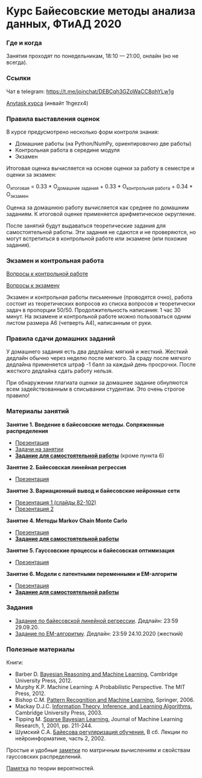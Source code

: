 # Курс Байесовские методы анализа данных, ФТиАД 2020

### Где и когда
Занятия проходят по понедельникам, 18:10 — 21:00, онлайн (но не всегда).

### Ссылки
Чат в telegram: https://t.me/joinchat/DEBCqh3GZoWaCC8qhYLw1g

[Anytask курса](https://anytask.org/course/751) (инвайт 1hgezx4)

### Правила выставления оценок
В курсе предусмотрено несколько форм контроля знания:
* Домашние работы (на Python/NumPy, ориентировочно две работы) 
* Контрольная работа в середине модуля
* Экзамен

Итоговая оценка вычисляется на основе оценки за работу в семестре и оценки за экзамен:

O<sub>итоговая</sub> = 0.33 * О<sub>домашние задания</sub> + 0.33 * О<sub>контрольная работа</sub>  + 0.34 * О<sub>экзамен</sub>

Оценка за домашнюю работу вычисляется как среднее по домашним заданиям. К итоговой оценке применяется арифметическое округление.

После занятий будут выдаваться теоретические задания для самостоятельной работы. Эти задания не сдаются и не проверяются, но могут встретиться в контрольной работе или экзамене (или похожие задания).

### Экзамен и контрольная работа
[Вопросы к контрольной работе](https://github.com/ftad/BM2020/blob/master/materials/questions_KR.pdf)

[Вопросы к экзамену](https://github.com/ftad/BM2020/blob/master/materials/BMMO_exam_2020_full.pdf)

Экзамен и контрольная работы письменные (проводятся очно),  работа состоит из теоретических вопросов из списка вопросов и теоретически задач в пропорции 50/50. Продолжительность написания: 1 час 30 минут. На экзамене и контрольной работе можно пользоваться одним листом размера А6 (четверть А4), написанным от руки.

### Правила сдачи домашних заданий

У домашнего задания есть два дедлайна: мягкий и жесткий. Жесткий дедлайн обычно через неделю после мягкого. За сраду после мягкого дедлайна применяется штраф -1 балл за каждый день просрочки. После жесткого дедлайна сдать работу нельзя.

При обнаружении плагиата оценки за домашнее задание обнуляются всем задействованным в списывании студентам. Это очень строгое правило!

### Материалы занятий

__Занятие 1. Введение в байесовские методы. Сопряженные распределения__
* [Презентация](https://github.com/nadiinchi/bm_mini_course_UCM/blob/master/Bayesian_methods_presentation.pdf)
* [Задачи на занятии](https://github.com/nadiinchi/bm_mini_course_UCM/blob/master/Bayesian_methods_problem_set.pdf)
* [__Задание для самостоятельной работы__](https://github.com/ftad/BM2018/blob/master/homeworks/homework2.pdf) (кроме пункта 6)

__Занятие 2. Байесовская линейная регрессия__
* [Презентация](https://github.com/ftad/BM2020/blob/master/materials/presentation_linear_FTAD.pdf)

__Занятие 3. Вариационный вывод и байесовские нейронные сети__
* [Презентация 1 (слайды 82-102)](https://github.com/nadiinchi/bm_mini_course_UCM/blob/master/Bayesian_methods_presentation.pdf)
* [Презентация 2](https://github.com/ftad/BM2020/blob/master/materials/presentation_bnn_ftad.pdf)

__Занятие 4. Методы Markov Chain Monte Carlo__
* [Презентация](https://github.com/ftad/BM2020/blob/master/materials/presentation_MCMC_ftad.pdf)
* [__Задание для самостоятельной работы__](https://github.com/ftad/BM2020/blob/master/materials/homework_BNN.pdf)

__Занятие 5. Гауссовские процессы и байесовская оптимизация__
* [Презентация](https://github.com/ftad/BM2020/blob/master/materials/presentation_GP_ftad.pdf)

__Занятие 6. Модели с латентными переменными и EM-алгоритм__
* [Презентация](https://github.com/ftad/BM2020/blob/master/materials/presentation_EM_ftad.pdf)
* [__Задание для самостоятельной работы__](https://github.com/ftad/BM2020/blob/master/materials/homework_EM.pdf)

### Задания
* [Задание по байесовской линейной регрессии](https://github.com/ftad/BM2020/blob/master/materials/Task_BLR.ipynb). Дедлайн: 23:59 29.09.20.
* [Задание по EM-алгоритму](https://github.com/ftad/BM2020/blob/master/materials/Task_EM.ipynb). Дедлайн: 23:59 24.10.2020 (жесткий)

### Полезные материалы
Книги:
* Barber D. [Bayesian Reasoning and Machine Learning.](http://www0.cs.ucl.ac.uk/staff/d.barber/brml/) Cambridge University Press, 2012.
* Murphy K.P. Machine Learning: A Probabilistic Perspective. The MIT Press, 2012.
* Bishop C.M. [Pattern Recognition and Machine Learning.](http://research.microsoft.com/en-us/um/people/cmbishop/prml/) Springer, 2006. 
* Mackay D.J.C. [Information Theory, Inference, and Learning Algorithms.](http://www.inference.phy.cam.ac.uk/mackay/itila/book.html) Cambridge University Press, 2003. 
* Tipping M. [Sparse Bayesian Learning.](http://www.jmlr.org/papers/volume1/tipping01a/tipping01a.pdf) Journal of Machine Learning Research, 1, 2001, pp. 211-244. 
* Шумский С.А. [Байесова регуляризация обучения.](http://www.niisi.ru/iont/ni/Library/School-2002/Shumsky-2002.pdf) В сб. Лекции по нейроинформатике, часть 2, 2002.

Простые и удобные [заметки](http://cs.nyu.edu/~roweis/notes.html) по матричным вычислениям и свойствам гауссовских распределений.

[Памятка](http://statistics.zone/) по теории вероятностей.
